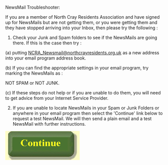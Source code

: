 NewsMail Troubleshooter:

If you are a member of North Cray Residents Association and have signed up for NewsMails but are not getting them, or you were getting them and they have stopped arriving into your Inbox, then please try the following :

1. Check your Junk and Spam folders to see if the NewsMails are going there. If this is the case then try :

(a) putting NCRA_Newsmail@northcrayresidents.org.uk as a new address into your email program address book.

(b) If you can find the appropriate settings in your email program, try marking the NewsMails as :

NOT SPAM or NOT JUNK.

(c) If these steps do not help or if you are unable to do them, you will need to get advice from your Internet Service Provider.

2. If you are unable to locate NewsMails in your Spam or Junk Folders or anywhere in your email program then select the 'Continue' link below to request a test NewsMail. We will then send a plain email and a test NewsMail with further instructions.

[](http://www.northcrayresidents.org.uk/newsmail_files/request_test.html)

![Image](images/troubleshoot_1.gif)
